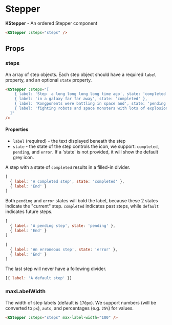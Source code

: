 # Stepper

**KStepper** - An ordered Stepper component

<KStepper :steps="defaultItems" />

```html
<KStepper :steps="steps" />
```

## Props

### steps

An array of step objects. Each step object should have a required `label` property, and an optional `state` property.

<div>
  <KStepper :steps="[
      { label: 'Step  a long long long long time ago', state: 'completed' },
      { label: 'in a galaxy far far away', state: 'completed' },
      { label: 'Kongponents were battling in space and', state: 'pending' },
      { label: 'fighting robots and space monsters with lots of explosions' }
    ]"
  />
</div>

```html
<KStepper :steps="[
    { label: 'Step  a long long long long time ago', state: 'completed' },
    { label: 'in a galaxy far far away', state: 'completed' },
    { label: 'Kongponents were battling in space and', state: 'pending' },
    { label: 'fighting robots and space monsters with lots of explosions' }
  ]"
/>
```

#### Properties

- `label` (required) - the text displayed beneath the step
- `state` - the state of the step controls the icon, we support: `completed`, `pending`, and `error`. If a 'state' is not provided, it will show the default grey icon.

A step with a state of `completed` results in a filled-in divider.

<div>
  <KStepper :steps="[
      { label: 'A completed step', state: 'completed' },
      { label: 'End' }
    ]"
  />
</div>

```js
[
  { label: 'A completed step', state: 'completed' },
  { label: 'End' }
]
```

Both `pending` and `error` states will bold the label, because these 2 states indicate the "current" step. `completed` indicates past steps, while `default` indicates future steps.

<div>
  <KStepper :steps="[
      { label: 'A pending step', state: 'pending' },
      { label: 'End' }
    ]"
  />
</div>

```js
[
  { label: 'A pending step', state: 'pending' },
  { label: 'End' }
]
```

<div>
  <KStepper :steps="[
      { label: 'An erroneous step', state: 'error' },
      { label: 'End' }
    ]"
  />
</div>

```js
[
  { label: 'An erroneous step', state: 'error' },
  { label: 'End' }
]
```

The last step will never have a following divider.

<div>
  <KStepper :steps="[
      { label: 'A default step' }
    ]"
  />
</div>

```js
[{ label: 'A default step' }]
```

### maxLabelWidth

The width of step labels (default is `170px`). We support numbers (will be converted to `px`), `auto`, and percentages (e.g. `25%`) for values.

<KStepper :steps="longSteps" max-label-width="100" />

```html
<KStepper :steps="steps" max-label-width="100" />
```

<script>
export default {
  data() {
    return {
      defaultItems: [
        { label: 'And a 1', state: 'completed' },
        { label: 'And a 2', state: 'pending' },
        { label: 'And a 1 2 3 4' }
      ],
      longSteps: [
        { label: 'Step  a long long long long time ago', state: 'completed' },
        { label: 'in a galaxy far far away', state: 'completed' },
        { label: 'Kongponents were battling in space and', state: 'pending' },
        { label: 'fighting robots and space monsters with lots of explosions' }
      ]
    }
  }
}
</script>
